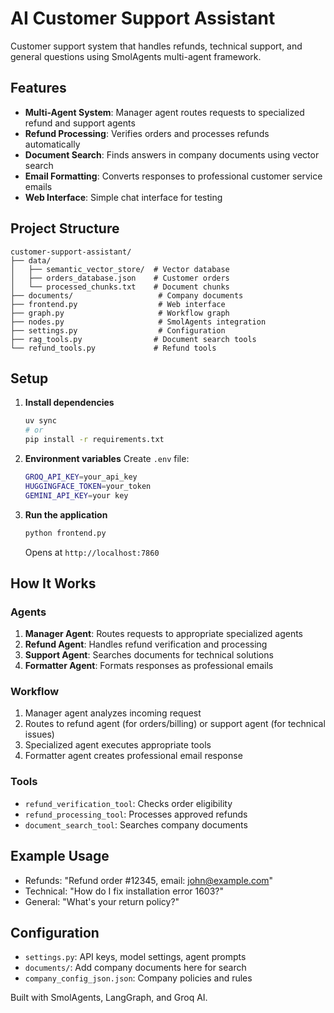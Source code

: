 # AI Customer Support Assistant

Customer support system that handles refunds, technical support, and general questions using SmolAgents multi-agent framework.

## Features

- **Multi-Agent System**: Manager agent routes requests to specialized refund and support agents
- **Refund Processing**: Verifies orders and processes refunds automatically
- **Document Search**: Finds answers in company documents using vector search
- **Email Formatting**: Converts responses to professional customer service emails
- **Web Interface**: Simple chat interface for testing

## Project Structure

```
customer-support-assistant/
├── data/
│   ├── semantic_vector_store/  # Vector database
│   ├── orders_database.json    # Customer orders
│   └── processed_chunks.txt    # Document chunks
├── documents/                   # Company documents
├── frontend.py                  # Web interface
├── graph.py                     # Workflow graph
├── nodes.py                     # SmolAgents integration
├── settings.py                  # Configuration
├── rag_tools.py                # Document search tools
└── refund_tools.py             # Refund tools
```

## Setup

1. **Install dependencies**
   ```bash
   uv sync
   # or
   pip install -r requirements.txt
   ```

2. **Environment variables**
   Create `.env` file:
   ```bash
   GROQ_API_KEY=your_api_key
   HUGGINGFACE_TOKEN=your_token 
   GEMINI_API_KEY=your key
   ```

3. **Run the application**
   ```bash
   python frontend.py
   ```
   Opens at `http://localhost:7860`

## How It Works

### Agents

1. **Manager Agent**: Routes requests to appropriate specialized agents
2. **Refund Agent**: Handles refund verification and processing
3. **Support Agent**: Searches documents for technical solutions  
4. **Formatter Agent**: Formats responses as professional emails

### Workflow

1. Manager agent analyzes incoming request
2. Routes to refund agent (for orders/billing) or support agent (for technical issues)
3. Specialized agent executes appropriate tools
4. Formatter agent creates professional email response

### Tools

- `refund_verification_tool`: Checks order eligibility
- `refund_processing_tool`: Processes approved refunds
- `document_search_tool`: Searches company documents

## Example Usage

- Refunds: "Refund order #12345, email: john@example.com"
- Technical: "How do I fix installation error 1603?"
- General: "What's your return policy?"

## Configuration

- `settings.py`: API keys, model settings, agent prompts
- `documents/`: Add company documents here for search
- `company_config_json.json`: Company policies and rules

Built with SmolAgents, LangGraph, and Groq AI.
